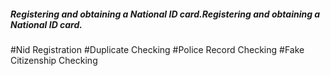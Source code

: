 <h5>Registering and obtaining a National ID card.Registering and obtaining a National ID card.</h5>
#Nid Registration
#Duplicate Checking
#Police Record Checking
#Fake Citizenship Checking
